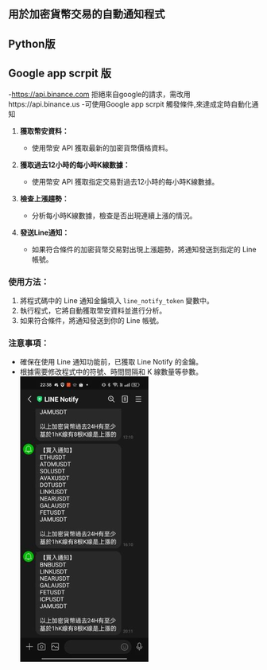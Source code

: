 ## 用於加密貨幣交易的自動通知程式
## Python版
## Google app scrpit 版
   -https://api.binance.com 拒絕來自google的請求，需改用https://api.binance.us
   -可使用Google app scrpit 觸發條件,來達成定時自動化通知
1. **獲取幣安資料：**
   - 使用幣安 API 獲取最新的加密貨幣價格資料。

2. **獲取過去12小時的每小時K線數據：**
   - 使用幣安 API 獲取指定交易對過去12小時的每小時K線數據。

3. **檢查上漲趨勢：**
   - 分析每小時K線數據，檢查是否出現連續上漲的情況。

4. **發送Line通知：**
   - 如果符合條件的加密貨幣交易對出現上漲趨勢，將通知發送到指定的 Line 帳號。

### 使用方法：

1. 將程式碼中的 Line 通知金鑰填入 `line_notify_token` 變數中。
2. 執行程式，它將自動獲取幣安資料並進行分析。
3. 如果符合條件，將通知發送到你的 Line 帳號。

### 注意事項：

- 確保在使用 Line 通知功能前，已獲取 Line Notify 的金鑰。
- 根據需要修改程式中的符號、時間間隔和 K 線數量等參數。
![image](https://github.com/FunZ5566/Line-Notify/blob/main/linenotify3.jpg?raw=true)
